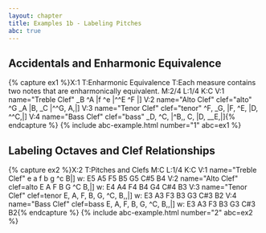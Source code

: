 ```yaml
---
layout: chapter
title: Examples 1b - Labeling Pitches
abc: true
---
```


## Accidentals and Enharmonic Equivalence

{% capture ex1 %}X:1
T:Enharmonic Equivalence
T:Each measure contains two notes that are enharmonically equivalent.
M:2/4
L:1/4
K:C
V:1 name="Treble Clef"
_B ^A |f ^e |^^E ^F |]
V:2 name="Alto Clef" clef="alto"
^G _A |B, _C |^^G, A,|]
V:3 name="Tenor Clef" clef="tenor"
^F, _G, |F, ^E, |D, ^^C,|]
V:4 name="Bass Clef" clef="bass"
_D, ^C, |^B,, C, |D, __E,|]{% endcapture %}
{% include abc-example.html number="1" abc=ex1 %}

## Labeling Octaves and Clef Relationships

{% capture ex2 %}X:2
T:Pitches and Clefs
M:C
L:1/4
K:C
V:1 name="Treble Clef"
e a f b g ^c B|]
w: E5 A5 F5 B5 G5 C#5 B4
V:2 name="Alto Clef" clef=alto
E A F B G ^C B,|]
w: E4 A4 F4 B4 G4 C#4 B3
V:3 name="Tenor Clef" clef=tenor
E, A, F, B, G, ^C, B,,|]
w: E3 A3 F3 B3 G3 C#3 B2
V:4 name="Bass Clef" clef=bass
E, A, F, B, G, ^C, B,,|]
w: E3 A3 F3 B3 G3 C#3 B2{% endcapture %}
{% include abc-example.html number="2" abc=ex2 %}
